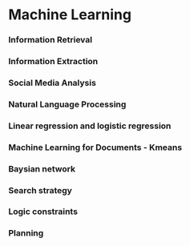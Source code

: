 # Machine Learning

### Information Retrieval

### Information Extraction

### Social Media Analysis

### Natural Language Processing

### Linear regression and logistic regression

### Machine Learning for Documents - Kmeans

### Baysian network

### Search strategy

### Logic constraints

### Planning


